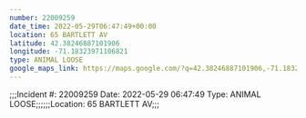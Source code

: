 ```yaml
---
number: 22009259
date_time: 2022-05-29T06:47:49+00:00
location: 65 BARTLETT AV
latitude: 42.38246887101906
longitude: -71.18323971106821
type: ANIMAL LOOSE
google_maps_link: https://maps.google.com/?q=42.38246887101906,-71.18323971106821
---
```


;;;Incident #: 22009259  Date: 2022-05-29 06:47:49   Type: ANIMAL LOOSE;;;;;;Location: 65 BARTLETT AV;;;
